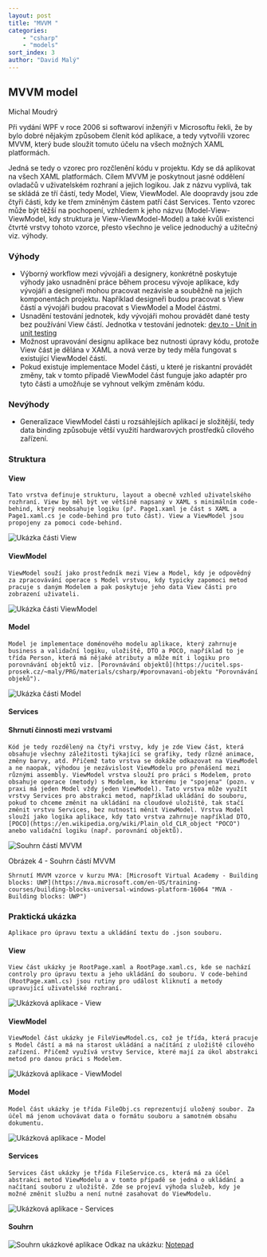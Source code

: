 ```yaml
---
layout: post
title: "MVVM "
categories:
    - "csharp"
    - "models"
sort_index: 3
author: "David Malý"
--- 
```



## MVVM model


Michal Moudrý

Při vydání WPF v roce 2006 si softwaroví inženýři v Microsoftu řekli, že by bylo dobré nějakým způsobem členit kód aplikace, a tedy vytvořili vzorec MVVM, který bude sloužit tomuto účelu na všech možných XAML platformách.



Jedná se tedy o vzorec pro rozčlenění kódu v projektu. Kdy se dá aplikovat na všech XAML platformách. Cílem MVVM je poskytnout jasné oddělení ovladačů v uživatelském rozhraní a jejich logikou. Jak z názvu vyplívá, tak se skládá ze tří částí, tedy Model, View, ViewModel. Ale doopravdy jsou zde čtyři části, kdy ke třem zmíněným částem patří část Services. Tento vzorec může být těžší na pochopení, vzhledem k jeho názvu (Model-View-ViewModel, kdy struktura je View-ViewModel-Model) a také kvůli existenci čtvrté vrstvy tohoto vzorce, přesto všechno je velice jednoduchý a užitečný viz. výhody.
### Výhody

- Výborný workflow mezi vývojáři a designery, konkrétně poskytuje výhody jako usnadnění práce během procesu vývoje aplikace, kdy vývojáři a designeři mohou pracovat nezávisle a souběžně na jejich komponentách projektu. Například designeři budou pracovat s View částí a vývojáři budou pracovat s ViewModel a Model částmi.
- Usnadění testování jednotek, kdy vývojáři mohou provádět dané testy bez používání View částí.
Jednotka v testování jednotek: [dev.to - Unit in unit testing](https://dev.to/ruidfigueiredo/what-exactly-is-a-unit-in-unit-testing "Unit in unit testing")
- Možnost upravování designu aplikace bez nutnosti úpravy kódu, protože View část je dělána v XAML a nová verze by tedy měla fungovat s existující ViewModel částí.
- Pokud existuje implementace Model části, u které je riskantní provádět změny, tak v tomto případě ViewModel část funguje jako adaptér pro tyto části a umožňuje se vyhnout velkým změnám kódu.


### Nevýhody

- Generalizace ViewModel části u rozsáhlejších aplikací je složitější, tedy data binding způsobuje větší využití hardwarových prostředků cílového zařízení.






### Struktura

#### View


    Tato vrstva definuje strukturu, layout a obecně vzhled uživatelského rozhraní. View by měl být ve většině napsaný v XAML s minimálním code-behind, který neobsahuje logiku (př. Page1.xaml je část s XAML a Page1.xaml.cs je code-behind pro tuto část). View a ViewModel jsou propojeny za pomoci code-behind.
![Ukázka části View](images/View.png "Ukázka části View")


#### ViewModel


    ViewModel souží jako prostředník mezi View a Model, kdy je odpovědný za zpracovávání operace s Model vrstvou, kdy typicky zapomoci metod pracuje s daným Modelem a pak poskytuje jeho data View části pro zobrazení uživateli.
![Ukázka části ViewModel](images/ViewModel.png "Ukázka části ViewModel")


#### Model


    Model je implementace doménového modelu aplikace, který zahrnuje business a validační logiku, uložiště, DTO a POCO, například to je třída Person, která má nějaké atributy a může mít i logiku pro porovnávání objektů viz. [Porovnávání objektů](https://ucitel.sps-prosek.cz/~maly/PRG/materials/csharp/#porovnavani-objektu "Porovnávání objeků").
![Ukázka části Model](images/Model.png "Ukázka části Model")


#### Services

#### Shrnutí činnosti mezi vrstvami


    Kód je tedy rozdělený na čtyři vrstvy, kdy je zde View část, která obsahuje všechny záležitosti týkající se grafiky, tedy různé animace, změny barvy, atd. Přičemž tato vrstva se dokáže odkazovat na ViewModel a ne naopak, výhodou je nezávislost ViewModelu pro přenášení mezi různými assembly. ViewModel vrstva slouží pro práci s Modelem, proto obsahuje operace (metody) s Modelem, ke kterému je "spojena" (pozn. v praxi má jeden Model vždy jeden ViewModel). Tato vrstva může využít vrstvy Services pro abstrakci metod, například ukládání do souboru, pokud to chceme změnit na ukládání na cloudové uložiště, tak stačí změnit vrstvu Services, bez nutnosti měnit ViewModel. Vrstva Model slouží jako logika aplikace, kdy tato vrstva zahrnuje například DTO, [POCO](https://en.wikipedia.org/wiki/Plain_old_CLR_object "POCO") anebo validační logiku (např. porovnání objektů).


![Souhrn částí MVVM](images/MVVM_Overview.png "Souhrn částí MVVM")

Obrázek 4 - Souhrn částí MVVM


    Shrnutí MVVM vzorce v kurzu MVA: [Microsoft Virtual Academy - Building blocks: UWP](https://mva.microsoft.com/en-US/training-courses/building-blocks-universal-windows-platform-16064 "MVA - Building blocks: UWP")


### Praktická ukázka


    Aplikace pro úpravu textu a ukládání textu do .json souboru.


#### View


    View část ukázky je RootPage.xaml a RootPage.xaml.cs, kde se nachází controly pro úpravu textu a jeho ukládání do souboru. V code-behind (RootPage.xaml.cs) jsou rutiny pro událost kliknutí a metody upravující uživatelské rozhraní.
![Ukázková aplikace - View](images/SampleView.png "Ukázková aplikace - View")


#### ViewModel


    ViewModel část ukázky je FileViewModel.cs, což je třída, která pracuje s Model částí a má na starost ukládání a načítání z uložiště cílového zařízení. Přičemž využívá vrstvy Service, které mají za úkol abstrakci metod pro danou práci s Modelem.
![Ukázková aplikace - ViewModel](images/SampleViewModel.png "Ukázková aplikace - ViewModel")


#### Model


    Model část ukázky je třída FileObj.cs reprezentují uložený soubor. Za účel má jenom uchovávat data o formátu souboru a samotném obsahu dokumentu.
![Ukázková aplikace - Model](images/SampleModel.png "Ukázková aplikace - Model")


#### Services


    Services část ukázky je třída FileService.cs, která má za účel abstrakci metod ViewModelu a v tomto případě se jedná o ukládání a načítaní souboru z uložiště. Zde se projeví výhoda služeb, kdy je možné změnit službu a není nutné zasahovat do ViewModelu.
![Ukázková aplikace - Services](images/SampleServices.png "Ukázková aplikace - Services")


#### Souhrn
![Souhrn ukázkové aplikace](images/SampleOverview.png "Souhrn ukázkové aplikace")
Odkaz na ukázku: [Notepad](https://github.com/MichalMoudry/School-Work/tree/master/MVVM/Sample "Notepad")


